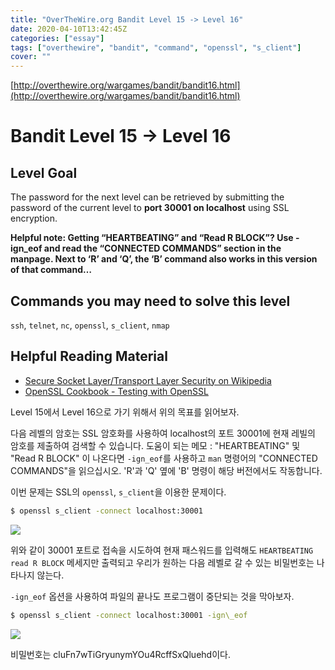 ```yaml
---
title: "OverTheWire.org Bandit Level 15 -> Level 16"
date: 2020-04-10T13:42:45Z
categories: ["essay"]
tags: ["overthewire", "bandit", "command", "openssl", "s_client"]
cover: ""
---
```


[http://overthewire.org/wargames/bandit/bandit16.html](http://overthewire.org/wargames/bandit/bandit16.html)

  

# Bandit Level 15 → Level 16

## Level Goal

The password for the next level can be retrieved by submitting the password of the current level to **port 30001 on localhost** using SSL encryption.

**Helpful note: Getting “HEARTBEATING” and “Read R BLOCK”? Use -ign\_eof and read the “CONNECTED COMMANDS” section in the manpage. Next to ‘R’ and ‘Q’, the ‘B’ command also works in this version of that command…**

## Commands you may need to solve this level

`ssh`, `telnet`, `nc`, `openssl`, `s_client`, `nmap`

## Helpful Reading Material

-   [Secure Socket Layer/Transport Layer Security on Wikipedia](http://en.wikipedia.org/wiki/Secure_Socket_Layer)
-   [OpenSSL Cookbook - Testing with OpenSSL](https://www.feistyduck.com/library/openssl-cookbook/online/ch-testing-with-openssl.html)

Level 15에서 Level 16으로 가기 위해서 위의 목표를 읽어보자.

  

다음 레벨의 암호는 SSL 암호화를 사용하여 localhost의 포트 30001에 현재 레빌의 암호를 제출하여 검색할 수 있습니다. 도움이 되는 메모 : "HEARTBEATING" 및 "Read R BLOCK" 이 나온다면 `-ign_eof`를 사용하고 `man` 명령어의 "CONNECTED COMMANDS"을 읽으십시오. 'R'과 'Q' 옆에 'B' 명령이 해당 버전에서도 작동합니다.

  

이번 문제는 SSL의 `openssl`, `s_client`을 이용한 문제이다.

  
```bash
$ openssl s_client -connect localhost:30001
```
  

[![](https://4.bp.blogspot.com/-sfv3tk1TxtA/WXasYgGGOVI/AAAAAAAAKwA/jTsiV4DTzIQqwJqzInakd5OmWEhB9Cv0ACLcBGAs/s640/bandit15_00.png)](https://4.bp.blogspot.com/-sfv3tk1TxtA/WXasYgGGOVI/AAAAAAAAKwA/jTsiV4DTzIQqwJqzInakd5OmWEhB9Cv0ACLcBGAs/s1600/bandit15_00.png)

  

위와 같이 30001 포트로 접속을 시도하여 현재 패스워드를 입력해도 `HEARTBEATING read R BLOCK` 메세지만 출력되고 우리가 원하는 다음 레벨로 갈 수 있는 비밀번호는 나타나지 않는다.

  

`-ign_eof` 옵션을 사용하여 파일의 끝나도 프로그램이 중단되는 것을 막아보자.

  
```bash
$ openssl s_client -connect localhost:30001 -ign\_eof
```
  

[![](https://3.bp.blogspot.com/--6vjK_2_0E4/WXasYqiafzI/AAAAAAAAKwE/VhbA6lDr5yUWyRJEECO2eA9HnWdnqZnwACLcBGAs/s640/bandit15_01.png)](https://3.bp.blogspot.com/--6vjK_2_0E4/WXasYqiafzI/AAAAAAAAKwE/VhbA6lDr5yUWyRJEECO2eA9HnWdnqZnwACLcBGAs/s1600/bandit15_01.png)

  

비밀번호는 cluFn7wTiGryunymYOu4RcffSxQluehd이다.